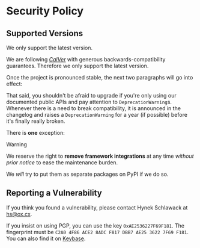 # Security Policy

## Supported Versions

We only support the latest version.

We are following [*CalVer*](https://calver.org) with generous backwards-compatibility guarantees.
Therefore we only support the latest version.

Once the project is pronounced stable, the next two paragraphs will go into effect:

That said, you shouldn't be afraid to upgrade if you're only using our documented public APIs and pay attention to `DeprecationWarning`s.
Whenever there is a need to break compatibility, it is announced in the changelog and raises a `DeprecationWarning` for a year (if possible) before it's finally really broken.

There is **one** exception:

> [!WARNING]
> We reserve the right to **remove framework integrations** at any time *without prior notice* to ease the maintenance burden.
>
> We *will* try to put them as separate packages on PyPI if we do so.


## Reporting a Vulnerability

If you think you found a vulnerability, please contact Hynek Schlawack at <hs@ox.cx>.

If you insist on using PGP, you can use the key `0xAE2536227F69F181`.
The fingerprint must be `C2A0 4F86 ACE2 8ADC F817 DBB7 AE25 3622 7F69 F181`.
You can also find it on [Keybase](https://keybase.io/hynek).
